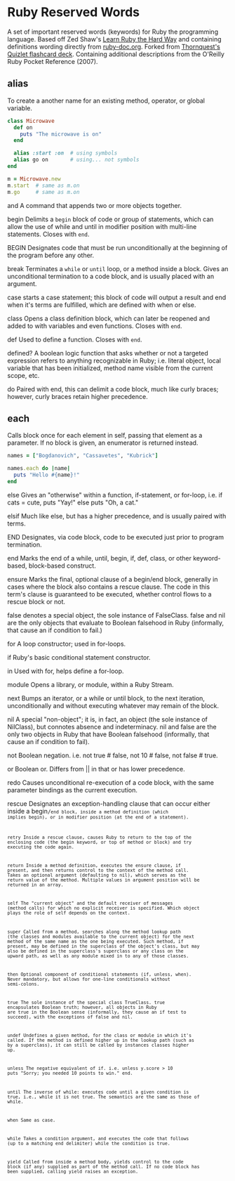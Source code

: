 # Ruby Reserved Words

A set of important reserved words (keywords) for Ruby the programming language. Based off Zed Shaw's [Learn Ruby the Hard Way](http://ruby.learncodethehardway.org/) and containing definitions wording directly from [ruby-doc.org](ruby-doc.org). Forked from [Thornquest's Quizlet flashcard deck](http://quizlet.com/11068057/learn-ruby-the-hard-way-keywords-flash-cards/). Containing additional descriptions from the O'Reilly Ruby Pocket Reference (2007).

## alias

To create a another name for an existing method, operator, or global variable.

``` ruby
class Microwave
  def on
    puts "The microwave is on"
  end

  alias :start :on  # using symbols
  alias go on       # using... not symbols
end

m = Microwave.new
m.start  # same as m.on
m.go     # same as m.on
```

and
A command that appends two or more objects together.

begin
Delimits a `begin` block of code or group of statements, which can allow the use of while and until in modifier position with multi-line statements. Closes with `end`.

BEGIN
Designates code that must be run unconditionally at the beginning of the program before any other.

break
Terminates a `while` or `until` loop, or a method inside a block. Gives an unconditional termination to a code block, and is usually placed with an argument.

case
starts a case statement; this block of code will output a result and end when it's terms are fulfilled, which are defined with when or else.

class
Opens a class definition block, which can later be reopened and added to with variables and even functions. Closes with `end`.

def
Used to define a function. Closes with `end`.

defined?
A boolean logic function that asks whether or not a targeted expression refers to anything recognizable in Ruby; i.e. literal object, local variable that has been initialized, method name visible from the current scope, etc.

do
Paired with end, this can delimit a code block, much like curly braces; however, curly braces retain higher precedence.

## each

Calls block once for each element in self, passing that element as a parameter. If no block is given, an enumerator is returned instead.

``` ruby
names = ["Bogdanovich", "Cassavetes", "Kubrick"]

names.each do |name|
  puts "Hello #{name}!"
end
```

else
Gives an "otherwise" within a function, if-statement, or for-loop, i.e. if cats = cute, puts "Yay!" else puts "Oh, a cat."

elsif
Much like else, but has a higher precedence, and is usually paired with terms.

END
Designates, via code block, code to be executed just prior to program termination.

end
Marks the end of a while, until, begin, if, def, class, or other keyword-based, block-based construct.

ensure
Marks the final, optional clause of a begin/end block, generally in cases where the block also contains a rescue clause. The code in this term's clause is guaranteed to be executed, whether control flows to a rescue block or not.

false
denotes a special object, the sole instance of FalseClass. false and nil are the only objects that evaluate to Boolean falsehood in Ruby (informally, that cause an if condition to fail.)

for
A loop constructor; used in for-loops.

if
Ruby's basic conditional statement constructor.

in
Used with for, helps define a for-loop.

module
Opens a library, or module, within a Ruby Stream.

next
Bumps an iterator, or a while or until block, to the next iteration, unconditionally and without executing whatever may remain of the block.

nil
A special "non-object"; it is, in fact, an object (the sole instance of NilClass), but connotes absence and indeterminacy. nil and false are the only two objects in Ruby that have Boolean falsehood (informally, that cause an if condition to fail).

not
Boolean negation. i.e. not true # false, not 10 # false, not false # true.

or
Boolean or. Differs from || in that or has lower precedence.

redo
Causes unconditional re-execution of a code block, with the same parameter bindings as the current execution.

rescue
Designates an exception-handling clause that can occur either inside a begin<code>/<code>end block, inside a method definition (which implies begin), or in modifier position (at the end of a statement).

retry
Inside a rescue clause, causes Ruby to return to the top of the enclosing code (the begin keyword, or top of method or block) and try executing the code again.

return
Inside a method definition, executes the ensure clause, if present, and then returns control to the context of the method call. Takes an optional argument (defaulting to nil), which serves as the return value of the method. Multiple values in argument position will be returned in an array.

self
The "current object" and the default receiver of messages (method calls) for which no explicit receiver is specified. Which object plays the role of self depends on the context.

super
Called from a method, searches along the method lookup path (the classes and modules available to the current object) for the next method of the same name as the one being executed. Such method, if present, may be defined in the superclass of the object's class, but may also be defined in the superclass's superclass or any class on the upward path, as well as any module mixed in to any of those classes.

then
Optional component of conditional statements (if, unless, when). Never mandatory, but allows for one-line conditionals without semi-colons.

true
The sole instance of the special class TrueClass. true encapsulates Boolean truth; however, <emph>all</emph> objects in Ruby are true in the Boolean sense (informally, they cause an if test to succeed), with the exceptions of false and nil.

undef
Undefines a given method, for the class or module in which it's called. If the method is defined higher up in the lookup path (such as by a superclass), it can still be called by instances classes higher up.

unless
The negative equivalent of if. i.e. unless y.score > 10 puts "Sorry; you needed 10 points to win." end.

until
The inverse of while: executes code until a given condition is true, i.e., while it is not true. The semantics are the same as those of while.

when
Same as case.

while
Takes a condition argument, and executes the code that follows (up to a matching end delimiter) while the condition is true.

yield
Called from inside a method body, yields control to the code block (if any) supplied as part of the method call. If no code block has been supplied, calling yield raises an exception.
